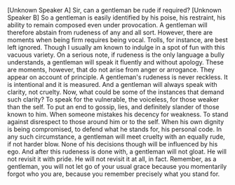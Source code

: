 [Unknown Speaker A] Sir, can a gentleman be rude if required?
[Unknown Speaker B] So a gentleman is easily identified by his poise, his restraint, his ability to remain composed even under provocation. A gentleman will therefore abstain from rudeness of any and all sort. However, there are moments when being firm requires being vocal. Trolls, for instance, are best left ignored. Though I usually am known to indulge in a spot of fun with this vacuous variety. On a serious note, if rudeness is the only language a bully understands, a gentleman will speak it fluently and without apology. These are moments, however, that do not arise from anger or arrogance. They appear on account of principle. A gentleman's rudeness is never reckless. It is intentional and it is measured. And a gentleman will always speak with clarity, not cruelty. Now, what could be some of the instances that demand such clarity? To speak for the vulnerable, the voiceless, for those weaker than the self. To put an end to gossip, lies, and definitely slander of those known to him. When someone mistakes his decency for weakness. To stand against disrespect to those around him or to the self. When his own dignity is being compromised, to defend what he stands for, his personal code. In any such circumstance, a gentleman will meet cruelty with an equally rude, if not harder blow. None of his decisions though will be influenced by his ego. And after this rudeness is done with, a gentleman will not gloat. He will not revisit it with pride. He will not revisit it at all, in fact. Remember, as a gentleman, you will not let go of your usual grace because you momentarily forgot who you are, because you remember precisely what you stand for.

